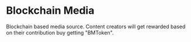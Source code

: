# Blockchain Media

Blockchain based media source. Content creators will get rewarded based on their contribution buy getting "BMToken".
